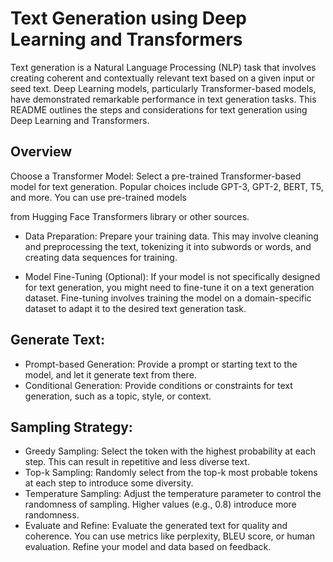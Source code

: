 # Text Generation using Deep Learning and Transformers
Text generation is a Natural Language Processing (NLP) task that involves creating coherent and contextually relevant text based on a given input or seed text. Deep Learning models, particularly Transformer-based models, have demonstrated remarkable performance in text generation tasks. This README outlines the steps and considerations for text generation using Deep Learning and Transformers.

## Overview

Choose a Transformer Model: Select a pre-trained Transformer-based model for text generation. Popular choices include GPT-3, GPT-2, BERT, T5, and more. You can use pre-trained models 

from Hugging Face Transformers library or other sources.

- Data Preparation: Prepare your training data. This may involve cleaning and preprocessing the text, tokenizing it into subwords or words, and creating data sequences for training.

- Model Fine-Tuning (Optional): If your model is not specifically designed for text generation, you might need to fine-tune it on a text generation dataset. Fine-tuning involves training the model on a domain-specific dataset to adapt it to the desired text generation task.

## Generate Text:

- Prompt-based Generation: Provide a prompt or starting text to the model, and let it generate text from there.
- Conditional Generation: Provide conditions or constraints for text generation, such as a topic, style, or context.

## Sampling Strategy:

- Greedy Sampling: Select the token with the highest probability at each step. This can result in repetitive and less diverse text.
- Top-k Sampling: Randomly select from the top-k most probable tokens at each step to introduce some diversity.
- Temperature Sampling: Adjust the temperature parameter to control the randomness of sampling. Higher values (e.g., 0.8) introduce more randomness.
- Evaluate and Refine: Evaluate the generated text for quality and coherence. You can use metrics like perplexity, BLEU score, or human evaluation. Refine your model and data based on feedback.

